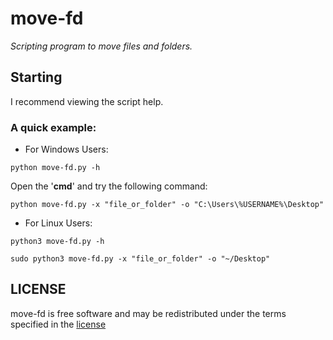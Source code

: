# **move-fd**
_Scripting program to move files and folders._
## Starting
I recommend viewing the script help.
### A quick example:
* For Windows Users:
```
python move-fd.py -h
```
Open the '**cmd**' and try the following command:
```
python move-fd.py -x "file_or_folder" -o "C:\Users\%USERNAME%\Desktop"
```
* For Linux Users:
```
python3 move-fd.py -h
```
```
sudo python3 move-fd.py -x "file_or_folder" -o "~/Desktop"
```
## LICENSE
move-fd is free software and may be redistributed under the terms specified in the [license]

[license]: https://github.com/AlejandroAlfredo/move-fd/blob/main/LICENSE